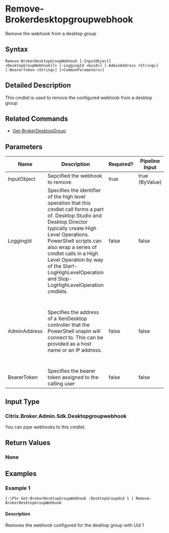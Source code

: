 ﻿
# Remove-Brokerdesktopgroupwebhook
Remove the webhook from a desktop group
## Syntax
```
Remove-BrokerDesktopGroupWebhook [-InputObject] <DesktopGroupWebhook[]> [-LoggingId <Guid>] [-AdminAddress <String>] [-BearerToken <String>] [<CommonParameters>]
```
## Detailed Description
This cmdlet is used to remove the configured webhook from a desktop group


## Related Commands

* [Get-BrokerDesktopGroup](../Get-BrokerDesktopGroup/)
## Parameters
| Name   | Description | Required? | Pipeline Input | Default Value |
| --- | --- | --- | --- | --- |
| InputObject | Sepcified the webhook to remove | true | true (ByValue) | null |
| LoggingId | Specifies the identifier of the high level operation that this cmdlet call forms a part of. Desktop Studio and Desktop Director typically create High Level Operations. PowerShell scripts can also wrap a series of cmdlet calls in a High Level Operation by way of the Start-LogHighLevelOperation and Stop-LogHighLevelOperation cmdlets. | false | false |  |
| AdminAddress | Specifies the address of a XenDesktop controller that the PowerShell snapin will connect to. This can be provided as a host name or an IP address. | false | false | Localhost. Once a value is provided by any cmdlet, this value will become the default. |
| BearerToken | Specifies the bearer token assigned to the calling user | false | false |  |

## Input Type

### Citrix.Broker.Admin.Sdk.Desktopgroupwebhook
You can pipe webhooks to this cmdlet.
## Return Values

### None

## Examples

### Example 1
```
C:\PS> Get-BrokerDesktopGroupWebhook -DesktopGroupUid 1 | Remove-BrokerDesktopGroupWebhook
```
#### Description
Removes the webhook configured for the desktop group with Uid 1
